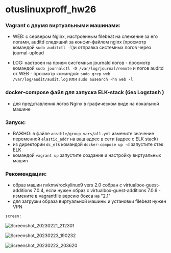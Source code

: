 # otuslinuxproff_hw26

### Vagrant с двумя виртуальными машинами:
  - WEB: с сервером Nginx, настроенным filebeat на слежение за его логами, auditd следящий за конфиг-файлом nginx (просмотр командой ``` sudo auditctl -l ```)и отправка системных логов через journal-upload  
  
  - LOG: настроен на прием системных journald логов - просмотр командой ``` sudo journalctl -D /var/log/journal/remote ```
         и логов auditd от WEB - просмотр командой: ``` sudo grep web /var/log/audit/audit.log ```
или ``` sudo ausearch -hn web -l ```        
  
### docker-compose файл для запуска ELK-stack (без Logstash )
  -  для представления логов Nginx в графическом виде на локальной машине
    
### Запуск: 
  - ВАЖНО: в файле ``` ansible/group_vars/all.yml ```  измените значение переменной ```elastic_addr``` на ваш адрес в сети (адрес с ELK stack)
  - из директории ``` dc_elk ``` командой ``` docker-compose up -d ``` запустите стэк ELK
  - командой ``` vagrant up ```  запустите создание и настройку виртуальных машин

### Рекомендации:
  - образ машин nvkmv/rockylinux9 vers 2.0 собран с virtualbox-guest-additions 7.0.4, если нужен образ с virtualbox-guest-additions 7.0.6 - измените в vagrantfile версию бокса на "2.1"  
  - для загрузки образа виртуальной машины и установки filebeat нужен VPN 

```screen:```

![Screenshot_20230221_212301](https://user-images.githubusercontent.com/59445051/220955380-26c2b7ac-5862-4a6b-9f01-342a47d03fac.png)



![Screenshot_20230223_190232](https://user-images.githubusercontent.com/59445051/220962655-e0589432-6be9-4242-8542-c0a3afae3a6e.png)

![Screenshot_20230223_203620](https://user-images.githubusercontent.com/59445051/220985973-5c3d9036-bc86-42eb-968e-eb2f2a124877.png)



